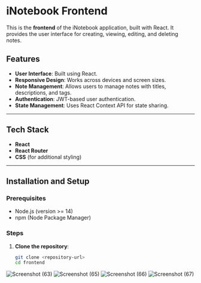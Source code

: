 # iNotebook Frontend

This is the **frontend** of the iNotebook application, built with React. It provides the user interface for creating, viewing, editing, and deleting notes.

## Features

- **User Interface**: Built using React.
- **Responsive Design**: Works across devices and screen sizes.
- **Note Management**: Allows users to manage notes with titles, descriptions, and tags.
- **Authentication**: JWT-based user authentication.
- **State Management**: Uses React Context API for state sharing.

---

## Tech Stack

- **React**
- **React Router**
- **CSS** (for additional styling)

---

## Installation and Setup

### Prerequisites

- Node.js (version >= 14)
- npm (Node Package Manager)

### Steps

1. **Clone the repository**:
   ```bash
   git clone <repository-url>
   cd frontend
   ```
![Screenshot (63)](https://github.com/user-attachments/assets/5e596022-d602-41ca-9b9d-75bd28ca528d)
![Screenshot (65)](https://github.com/user-attachments/assets/56186c89-1bfd-45af-89b8-7a492dd81953)
![Screenshot (66)](https://github.com/user-attachments/assets/3611c7ef-7546-4483-bd7e-50e2abde3fd4)
![Screenshot (67)](https://github.com/user-attachments/assets/ff1f1f3d-5add-4875-97ad-4ab3313e81cb)
